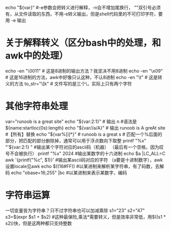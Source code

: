 echo "${var}" #-e参数会把转义进行解释，-n会不增加尾换行， ""双引号必须有，从文件读取的东西，不用-e转义输出，但是shell代码里的不可打印字符，要用 -e 输出

# 关于解释转义（区分bash中的处理，和awk中的处理）
echo -en "\0011" # 这是8进制的输出方法？我坚决不用8进制
echo -en "\x09" # 这是16进制的方法，awk中好像只认这种，不认8进制
echo -en "\t" # 这是转义的方法
to_str="\\\[k" # 文件写的是三个\，实际上只有两个字符


# 其他字符串处理
var="runoob is a great site"
echo "${var:2:1}" # 输出 n  #语法是${name:startloc(0s):length}
echo "${var//a/A}" # 输出 runoob is A greAt site  #【所有】替换
echo "${var%[i]*}" # runoob is a great s # 匹配一个%后面的部分，把匹配的部分删除掉，通常可以用于浮点数向下取整
printf "%x" "'${var:2:1} " #输出某个字符对应的ascii码（机器） （最后有一个空格，因为叹号不会被执行）
printf "%x" 2024 #输出某数字的十六进制
echo $a |LC_ALL=C awk '{printf("%c", $1)}' #输出某ascii码对应的字符 （a要是十进制数字），awk设置locale见awk
echo $((16#FF)) #以某进制来解析某字符串，有了码数，去解码
echo "obase=16;255" |bc #以某进制来表示某数字，编码

# 字符串运算
一切变量皆为字符串？只不过字符串也可以加减乘除
s1="23"
s2="47"
s3=$(expr $s1 + $s2) #这种最保险,乘法*需要转义，但是效率非常低，用$((s1 * s2))快，但是这两种都只支持整数

